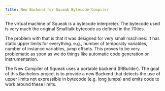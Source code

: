 ```yaml
---
Title: New Backend for Squeak Bytecode Compiler
---
```


The virtual machine of Squeak is a bytecode interpreter. The bytecode used is very much the original Smalltalk bytecode as defined in the 70ties.

The problem with that is that it was designed for very small machines: It has static upper limits for everything. e.g., number of temporaty variables, number of instance variables, jump offsets. This proves to be very problematic as soon as we do things like automatic code generation or instrumentation.

The New Compiler of Squeak uses a portable backend (IRBuilder). The goal of this Bachelors project is to provide a new Backend that detects the use of upper limits not expressible in bytecode (e.g. long jumps) and emits code to work around these limits.
